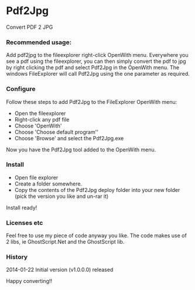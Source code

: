 # Pdf2Jpg
Convert PDF 2 JPG 

### Recommended usage:

Add pdf2jpg to the fileexplorer right-click OpenWith menu.
Everywhere you see a pdf using the fileexplorer, you can then simply convert the pdf
to jpg by right clicking the pdf and select Pdf2Jpg in the OpenWith menu.
The windows FileExplorer will call Pdf2Jpg using the one parameter as required.

### Configure
Follow these steps to add Pdf2Jpg to the FileExplorer OpenWith menu:
* Open the fileexplorer
* Right-click any pdf file
* Choose 'OpenWith'
* Choose 'Choose default program''
* Choose 'Browse' and select the Pdf2Jpg.exe

Now you have the Pdf2Jpg tool added to the OpenWith menu.

### Install
* Open file explorer
* Create a folder somewhere.
* Copy the contents of the Pdf2Jpg deploy folder into your new folder (pick the version you like and un-rar it)

Install ready!

### Licenses etc
Feel free to use my piece of code anyway you like.  The code makes use of 2 libs, ie GhostScript.Net and the GhostScript lib.


### History
2014-01-22 Initial version (v1.0.0.0) released

Happy converting!!

